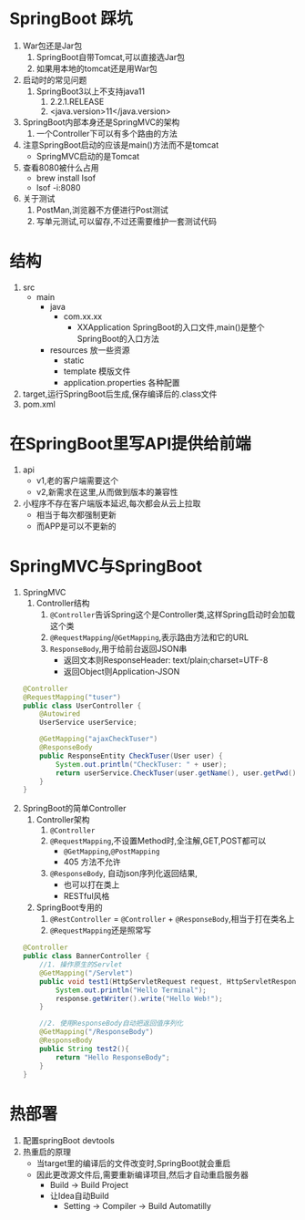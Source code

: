 # SpringBoot 踩坑
1. War包还是Jar包
    1. SpringBoot自带Tomcat,可以直接选Jar包
    2. 如果用本地的tomcat还是用War包
2. 启动时的常见问题
    1. SpringBoot3以上不支持java11
        1. <version>2.2.1.RELEASE</version>
        2. <java.version>11</java.version>
3. SpringBoot内部本身还是SpringMVC的架构
    1. 一个Controller下可以有多个路由的方法
4. 注意SpringBoot启动的应该是main()方法而不是tomcat
    - SpringMVC启动的是Tomcat
5. 查看8080被什么占用
    - brew install lsof
    - lsof -i:8080
6. 关于测试
    1. PostMan,浏览器不方便进行Post测试
    2. 写单元测试,可以留存,不过还需要维护一套测试代码
# 结构
1. src
    - main
        - java
            - com.xx.xx
                - XXApplication SpringBoot的入口文件,main()是整个SpringBoot的入口方法
        - resources 放一些资源
            - static
            - template 模版文件
            - application.properties 各种配置
2. target,运行SpringBoot后生成,保存编译后的.class文件
3. pom.xml

# 在SpringBoot里写API提供给前端
1. api
    - v1,老的客户端需要这个
    - v2,新需求在这里,从而做到版本的兼容性
2. 小程序不存在客户端版本延迟,每次都会从云上拉取
    - 相当于每次都强制更新
    - 而APP是可以不更新的

# SpringMVC与SpringBoot
1. SpringMVC
    1. Controller结构
        1. `@Controller`告诉Spring这个是Controller类,这样Spring启动时会加载这个类
        2. `@RequestMapping`/`@GetMapping`,表示路由方法和它的URL
        3. `ResponseBody`,用于给前台返回JSON串
            - 返回文本则ResponseHeader: text/plain;charset=UTF-8
            - 返回Object则Application-JSON
    ```java
    @Controller
    @RequestMapping("tuser")
    public class UserController {
        @Autowired
        UserService userService;

        @GetMapping("ajaxCheckTuser")
        @ResponseBody
        public ResponseEntity CheckTuser(User user) {
            System.out.println("CheckTuser: " + user);
            return userService.CheckTuser(user.getName(), user.getPwd());
        }
    }
    ```
2. SpringBoot的简单Controller
    1. Controller架构
        1. `@Controller`
        2. `@RequestMapping`,不设置Method时,全注解,GET,POST都可以
            - `@GetMapping`,`@PostMapping`
            - 405 方法不允许
        3. `@ResponseBody`, 自动json序列化返回结果,
            - 也可以打在类上
            - RESTful风格
    2. SpringBoot专用的
        1. `@RestController` = `@Controller` + `@ResponseBody`,相当于打在类名上
        2. `@RequestMapping`还是照常写
    ```java
    @Controller
    public class BannerController {
        //1. 操作原生的Servlet
        @GetMapping("/Servlet")
        public void test1(HttpServletRequest request, HttpServletResponse response) throws IOException {
            System.out.println("Hello Terminal");
            response.getWriter().write("Hello Web!");
        }

        //2. 使用ResponseBody自动把返回值序列化
        @GetMapping("/ResponseBody")
        @ResponseBody
        public String test2(){
            return "Hello ResponseBody";
        }
    }
    ```
# 热部署
1. 配置springBoot devtools
2. 热重启的原理
    - 当target里的编译后的文件改变时,SpringBoot就会重启
    - 因此更改源文件后,需要重新编译项目,然后才自动重启服务器
        - Build -> Build Project
        - 让Idea自动Build
            - Setting -> Compiler -> Build Automatilly


